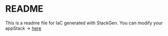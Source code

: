 # README
This is a readme file for IaC generated with StackGen.
You can modify your appStack -> [here](http://main.dev.stackgen.com/appstacks/a970c735-6ed6-47e4-8b17-19735ff97874)
